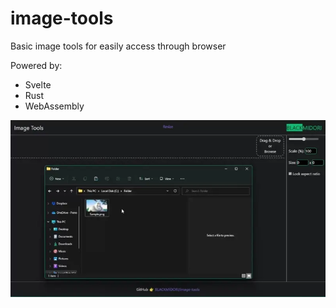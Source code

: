 # image-tools

Basic image tools for easily access through browser

Powered by:
- Svelte
- Rust
- WebAssembly

![Preview](resources/preview.webp)